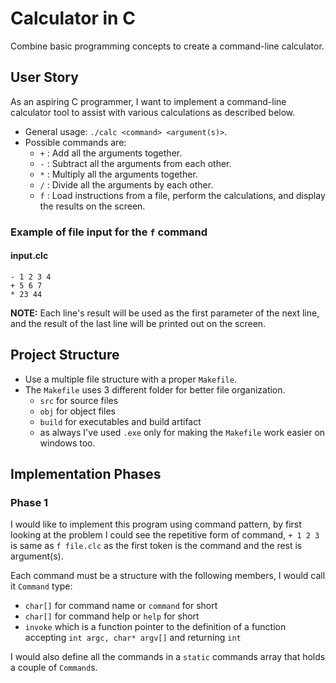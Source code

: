 # Calculator in C

Combine basic programming concepts to create a command-line calculator.

## User Story

As an aspiring C programmer, I want to implement a command-line calculator tool to assist with various calculations as described below.

- General usage: `./calc <command> <argument(s)>`.
- Possible commands are:
  - `+` : Add all the arguments together.
  - `-` : Subtract all the arguments from each other.
  - `*` : Multiply all the arguments together.
  - `/` : Divide all the arguments by each other.
  - `f` : Load instructions from a file, perform the calculations, and display the results on the screen.

### Example of file input for the `f` command

#### **input.clc**

```plain
- 1 2 3 4
+ 5 6 7
* 23 44
```

**NOTE:** Each line's result will be used as the first parameter of the next line, and the result of the last line will be printed out on the screen.

## Project Structure

- Use a multiple file structure with a proper `Makefile`.
- The `Makefile` uses 3 different folder for better file organization.
  - `src` for source files
  - `obj` for object files
  - `build` for executables and build artifact
  - as always I've used `.exe` only for making the `Makefile` work easier on windows too.

## Implementation Phases

### Phase 1

I would like to implement this program using command pattern, by first looking at the problem I could see the repetitive form of command, `+ 1 2 3` is same as `f file.clc` as the first token is the command and the rest is argument(s).

Each command must be a structure with the following members, I would call it `Command` type:

- `char[]` for command name or `command` for short
- `char[]` for command help or `help` for short
- `invoke` which is a function pointer to the definition of a function accepting `int argc, char* argv[]` and returning `int`

I would also define all the commands in a `static` commands array that holds a couple of `Command`s.
